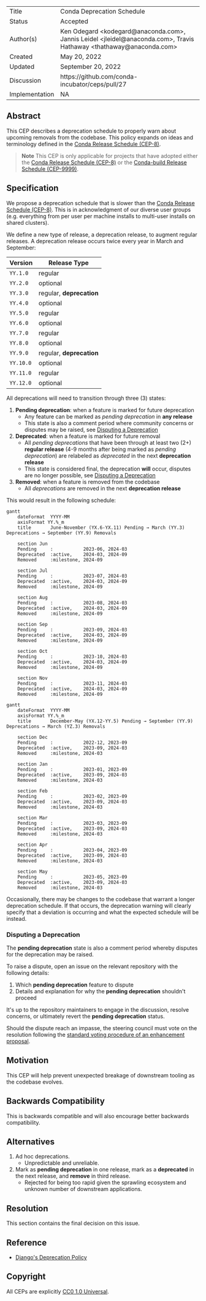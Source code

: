 <table>
<tr><td> Title </td><td> Conda Deprecation Schedule </td>
<tr><td> Status </td><td> Accepted </td></tr>
<tr><td> Author(s) </td><td> Ken Odegard &lt;kodegard@anaconda.com&gt;, Jannis Leidel &lt;jleidel@anaconda.com&gt;, Travis Hathaway &lt;thathaway@anaconda.com&gt; </td></tr>
<tr><td> Created </td><td> May 20, 2022 </td></tr>
<tr><td> Updated </td><td> September 20, 2022 </td></tr>
<tr><td> Discussion </td><td> https://github.com/conda-incubator/ceps/pull/27 </td></tr>
<tr><td> Implementation </td><td> NA </td></tr>
</table>

<!-- links -->
[cep8]: https://github.com/conda-incubator/ceps/blob/main/cep-8.md
[django]: https://docs.djangoproject.com/en/dev/internals/release-process/#deprecation-policy
[voting]: https://github.com/conda-incubator/governance#enhancement-proposal-approval
[cep9999]: https://github.com/conda-incubator/ceps/blob/main/cep-9999.md

## Abstract

This CEP describes a deprecation schedule to properly warn about upcoming removals from the codebase. This policy expands on ideas and terminology defined in the [Conda Release Schedule (CEP-8)][cep8].

> **Note**
> This CEP is only applicable for projects that have adopted either the [Conda Release Schedule (CEP-8)][cep8] or the [Conda-build Release Schedule (CEP-9999)][cep9999].

## Specification

We propose a deprecation schedule that is slower than the [Conda Release Schedule (CEP-8)][cep8]. This is in acknowledgment of our diverse user groups (e.g. everything from per user per machine installs to multi-user installs on shared clusters).

We define a new type of release, a deprecation release, to augment regular releases. A deprecation release occurs twice every year in March and September:

| Version | Release Type |
|---|---|
| `YY.1.0` | regular |
| `YY.2.0` | optional |
| `YY.3.0` | regular, **deprecation** |
| `YY.4.0` | optional |
| `YY.5.0` | regular |
| `YY.6.0` | optional |
| `YY.7.0` | regular |
| `YY.8.0` | optional |
| `YY.9.0` | regular, **deprecation** |
| `YY.10.0` | optional |
| `YY.11.0` | regular |
| `YY.12.0` | optional |

All deprecations will need to transition through three (3) states:

1. **Pending deprecation**: when a feature is marked for future deprecation
    - Any feature can be marked as *pending deprecation* in **any release**
    - This state is also a comment period where community concerns or disputes may be raised, see [Disputing a Deprecation](#disputing-a-deprecation)
2. **Deprecated**: when a feature is marked for future removal
    - All *pending deprecations* that have been through at least two (2+) **regular release** (4-9 months after being marked as *pending deprecation*) are relabeled as *deprecated* in the next **deprecation release**
    - This state is considered final, the deprecation **will** occur, disputes are no longer possible, see [Disputing a Deprecation](#disputing-a-deprecation)
3. **Removed**: when a feature is removed from the codebase
    - All *deprecations* are removed in the next **deprecation release**

This would result in the following schedule:

```mermaid
gantt
    dateFormat  YYYY-MM
    axisFormat YY.%_m
    title       June-November (YX.6-YX.11) Pending → March (YY.3) Deprecations → September (YY.9) Removals

    section Jun
    Pending     :           2023-06, 2024-03
    Deprecated  :active,    2024-03, 2024-09
    Removed     :milestone, 2024-09

    section Jul
    Pending     :           2023-07, 2024-03
    Deprecated  :active,    2024-03, 2024-09
    Removed     :milestone, 2024-09

    section Aug
    Pending     :           2023-08, 2024-03
    Deprecated  :active,    2024-03, 2024-09
    Removed     :milestone, 2024-09

    section Sep
    Pending     :           2023-09, 2024-03
    Deprecated  :active,    2024-03, 2024-09
    Removed     :milestone, 2024-09

    section Oct
    Pending     :           2023-10, 2024-03
    Deprecated  :active,    2024-03, 2024-09
    Removed     :milestone, 2024-09

    section Nov
    Pending     :           2023-11, 2024-03
    Deprecated  :active,    2024-03, 2024-09
    Removed     :milestone, 2024-09
```

```mermaid
gantt
    dateFormat  YYYY-MM
    axisFormat YY.%_m
    title       December-May (YX.12-YY.5) Pending → September (YY.9) Deprecations → March (YZ.3) Removals

    section Dec
    Pending     :           2022-12, 2023-09
    Deprecated  :active,    2023-09, 2024-03
    Removed     :milestone, 2024-03

    section Jan
    Pending     :           2023-01, 2023-09
    Deprecated  :active,    2023-09, 2024-03
    Removed     :milestone, 2024-03

    section Feb
    Pending     :           2023-02, 2023-09
    Deprecated  :active,    2023-09, 2024-03
    Removed     :milestone, 2024-03

    section Mar
    Pending     :           2023-03, 2023-09
    Deprecated  :active,    2023-09, 2024-03
    Removed     :milestone, 2024-03

    section Apr
    Pending     :           2023-04, 2023-09
    Deprecated  :active,    2023-09, 2024-03
    Removed     :milestone, 2024-03

    section May
    Pending     :           2023-05, 2023-09
    Deprecated  :active,    2023-09, 2024-03
    Removed     :milestone, 2024-03
```

Occasionally, there may be changes to the codebase that warrant a longer deprecation schedule. If that occurs, the deprecation warning will clearly specify that a deviation is occurring and what the expected schedule will be instead.

### Disputing a Deprecation

The **pending deprecation** state is also a comment period whereby disputes for the deprecation may be raised.

To raise a dispute, open an issue on the relevant repository with the following details:

1. Which **pending deprecation** feature to dispute
2. Details and explanation for why the **pending deprecation** shouldn't proceed

It's up to the repository maintainers to engage in the discussion, resolve concerns, or ultimately revert the **pending deprecation** status.

Should the dispute reach an impasse, the steering council must vote on the resolution following the [standard voting procedure of an enhancement proposal][voting].

## Motivation

This CEP will help prevent unexpected breakage of downstream tooling as the codebase evolves.

## Backwards Compatibility

This is backwards compatible and will also encourage better backwards compatibility.

## Alternatives

1. Ad hoc deprecations.
   - Unpredictable and unreliable.
2. Mark as **pending deprecation** in one release, mark as a **deprecated** in the next release, and **remove** in third release.
   - Rejected for being too rapid given the sprawling ecosystem and unknown number of downstream applications.

## Resolution

This section contains the final decision on this issue.

## Reference

- [Django's Deprecation Policy][django]

## Copyright

All CEPs are explicitly [CC0 1.0 Universal](https://creativecommons.org/publicdomain/zero/1.0/).
